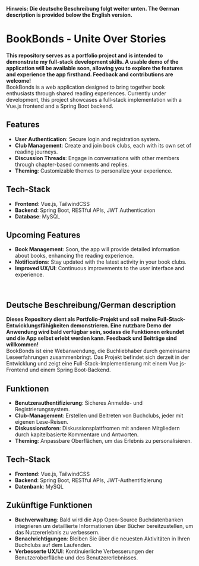 
**Hinweis: Die deutsche Beschreibung folgt weiter unten. The German description is provided below the English version.**


# BookBonds - Unite Over Stories
**This repository serves as a portfolio project and is intended to demonstrate my full-stack development skills. A usable demo of the application will be available soon, allowing you to explore the features and experience the app firsthand. Feedback and contributions are welcome!** <br>
BookBonds is a web application designed to bring together book enthusiasts through shared reading experiences. Currently under development, this project showcases a full-stack implementation with a Vue.js frontend and a Spring Boot backend. 

## Features
- **User Authentication**: Secure login and registration system.
- **Club Management**: Create and join book clubs, each with its own set of reading journeys.
- **Discussion Threads**: Engage in conversations with other members through chapter-based comments and replies.
- **Theming**: Customizable themes to personalize your experience.
 
 
## Tech-Stack
- **Frontend**: Vue.js, TailwindCSS
- **Backend**: Spring Boot, RESTful APIs, JWT Authentication
- **Database**: MySQL

## Upcoming Features
- **Book Management**: Soon, the app will provide detailed information about books, enhancing the reading experience.
- **Notifications**: Stay updated with the latest activity in your book clubs.
- **Improved UX/UI**: Continuous improvements to the user interface and experience.

<br />

## Deutsche Beschreibung/German description

**Dieses Repository dient als Portfolio-Projekt und soll meine Full-Stack-Entwicklungsfähigkeiten demonstrieren. Eine nutzbare Demo der Anwendung wird bald verfügbar sein, sodass die Funktionen erkundet und die App selbst erlebt werden kann. Feedback und Beiträge sind willkommen!** <br> BookBonds ist eine Webanwendung, die Buchliebhaber durch gemeinsame Leseerfahrungen zusammenbringt. Das Projekt befindet sich derzeit in der Entwicklung und zeigt eine Full-Stack-Implementierung mit einem Vue.js-Frontend und einem Spring Boot-Backend.

## Funktionen
- **Benutzerauthentifizierung**: Sicheres Anmelde- und Registrierungssystem.
- **Club-Management**: Erstellen und Beitreten von Buchclubs, jeder mit eigenen Lese-Reisen.
- **Diskussionsforen**: Diskussionsplattfromen mit anderen Mitgliedern durch kapitelbasierte Kommentare und Antworten.
- **Theming**: Anpassbare Oberflächen, um das Erlebnis zu personalisieren.

## Tech-Stack
- **Frontend**: Vue.js, TailwindCSS
- **Backend**: Spring Boot, RESTful APIs, JWT-Authentifizierung
- **Datenbank**: MySQL

## Zukünftige Funktionen
- **Buchverwaltung**: Bald wird die App Open-Source Buchdatenbanken integrieren um detaillierte Informationen über Bücher bereitzustellen, um das Nutzererlebnis zu verbessern.
- **Benachrichtigungen**: Bleiben Sie über die neuesten Aktivitäten in Ihren Buchclubs auf dem Laufenden.
- **Verbesserte UX/UI**: Kontinuierliche Verbesserungen der Benutzeroberfläche und des Benutzererlebnisses.
